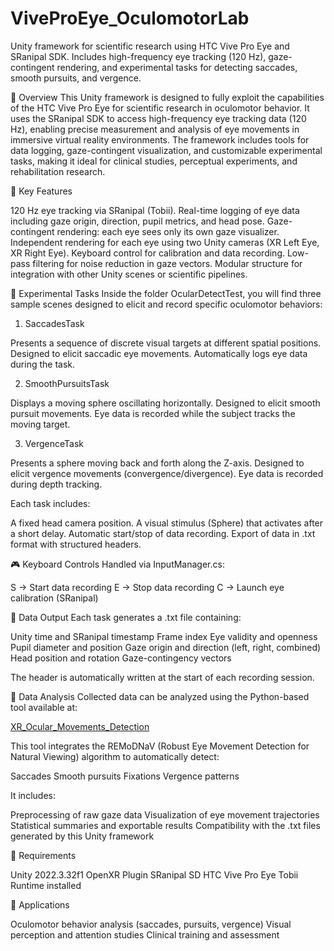 # ViveProEye_OculomotorLab
Unity framework for scientific research using HTC Vive Pro Eye and SRanipal SDK. Includes high-frequency eye tracking (120 Hz), gaze-contingent rendering, and experimental tasks for detecting saccades, smooth pursuits, and vergence. 


📍 Overview
This Unity framework is designed to fully exploit the capabilities of the HTC Vive Pro Eye for scientific research in oculomotor behavior. It uses the SRanipal SDK to access high-frequency eye tracking data (120 Hz), enabling precise measurement and analysis of eye movements in immersive virtual reality environments.
The framework includes tools for data logging, gaze-contingent visualization, and customizable experimental tasks, making it ideal for clinical studies, perceptual experiments, and rehabilitation research.

🧠 Key Features

120 Hz eye tracking via SRanipal (Tobii).
Real-time logging of eye data including gaze origin, direction, pupil metrics, and head pose.
Gaze-contingent rendering: each eye sees only its own gaze visualizer.
Independent rendering for each eye using two Unity cameras (XR Left Eye, XR Right Eye).
Keyboard control for calibration and data recording.
Low-pass filtering for noise reduction in gaze vectors.
Modular structure for integration with other Unity scenes or scientific pipelines.


🧪 Experimental Tasks
Inside the folder OcularDetectTest, you will find three sample scenes designed to elicit and record specific oculomotor behaviors:
1. SaccadesTask

Presents a sequence of discrete visual targets at different spatial positions.
Designed to elicit saccadic eye movements.
Automatically logs eye data during the task.

2. SmoothPursuitsTask

Displays a moving sphere oscillating horizontally.
Designed to elicit smooth pursuit movements.
Eye data is recorded while the subject tracks the moving target.

3. VergenceTask

Presents a sphere moving back and forth along the Z-axis.
Designed to elicit vergence movements (convergence/divergence).
Eye data is recorded during depth tracking.

Each task includes:

A fixed head camera position.
A visual stimulus (Sphere) that activates after a short delay.
Automatic start/stop of data recording.
Export of data in .txt format with structured headers.


🎮 Keyboard Controls
Handled via InputManager.cs:

S → Start data recording
E → Stop data recording
C → Launch eye calibration (SRanipal)


📁 Data Output
Each task generates a .txt file containing:

Unity time and SRanipal timestamp
Frame index
Eye validity and openness
Pupil diameter and position
Gaze origin and direction (left, right, combined)
Head position and rotation
Gaze-contingency vectors

The header is automatically written at the start of each recording session.

🧪 Data Analysis
Collected data can be analyzed using the Python-based tool available at:

[ XR_Ocular_Movements_Detection]([url](https://github.com/MattiaBarbieri/XR_Ocular_Movements_Detection))

This tool integrates the REMoDNaV (Robust Eye Movement Detection for Natural Viewing) algorithm to automatically detect:

Saccades
Smooth pursuits
Fixations
Vergence patterns

It includes:

Preprocessing of raw gaze data
Visualization of eye movement trajectories
Statistical summaries and exportable results
Compatibility with the .txt files generated by this Unity framework


🧰 Requirements

Unity 2022.3.32f1
OpenXR Plugin
SRanipal SD
HTC Vive Pro Eye
Tobii Runtime installed


🔬 Applications

Oculomotor behavior analysis (saccades, pursuits, vergence)
Visual perception and attention studies
Clinical training and assessment
